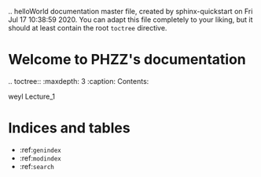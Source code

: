 .. helloWorld documentation master file, created by
   sphinx-quickstart on Fri Jul 17 10:38:59 2020.
   You can adapt this file completely to your liking, but it should at least
   contain the root `toctree` directive.

Welcome to PHZZ's documentation
======================================

.. toctree::
   :maxdepth: 3
   :caption: Contents:

   weyl
   Lecture_1

Indices and tables
==================

* :ref:`genindex`
* :ref:`modindex`
* :ref:`search`
